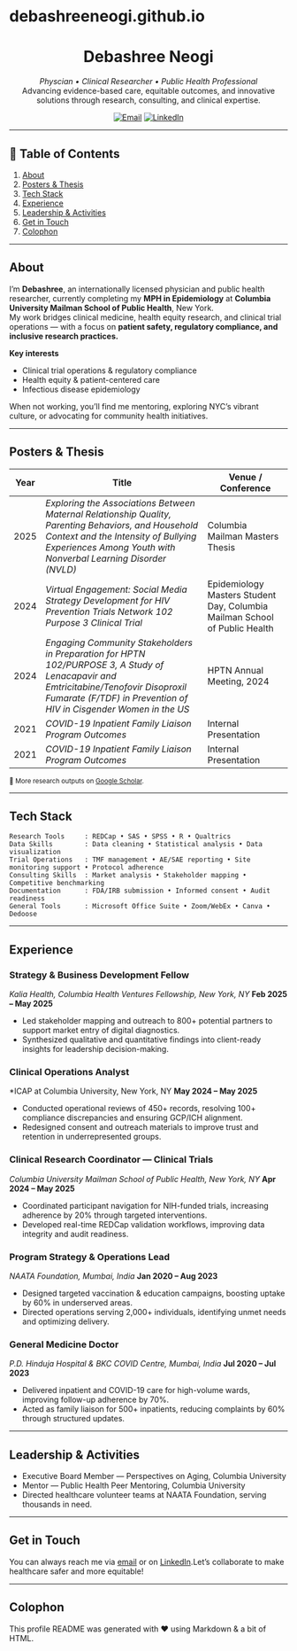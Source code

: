 # debashreeneogi.github.io
<!-- ——— HEADER ——— -->

<h1 align="center">Debashree Neogi</h1>
<p align="center"><em>Physcian • Clinical Researcher • Public Health Professional</em><br>Advancing evidence-based care, equitable outcomes, and innovative solutions through research, consulting, and clinical expertise.</p>

<!-- Social / contact buttons -->

<p align="center">
  <a href="mailto:neogi52@gmail.com"><img src="https://img.shields.io/badge/Email-neogi52@gmail.com-informational?style=flat-square&logo=gmail" alt="Email"></a>
  <a href="https://www.linkedin.com/in/drdebashreeneogi/">
  <img src="https://img.shields.io/badge/LinkedIn-drdebashreeneogi-informational?style=flat-square&logo=linkedin" alt="LinkedIn">
</a>

---

## 📂 Table of Contents

1. [About](#about)
2. [Posters & Thesis](#posters--thesis)
3. [Tech Stack](#tech-stack)
4. [Experience](#experience)
5. [Leadership & Activities](#leadership--activities)
6. [Get in Touch](#get-in-touch)
7. [Colophon](#colophon)

---

## About

I’m **Debashree**, an internationally licensed physician and public health researcher, currently completing my **MPH in Epidemiology** at **Columbia University Mailman School of Public Health**, New York.  
My work bridges clinical medicine, health equity research, and clinical trial operations — with a focus on **patient safety, regulatory compliance, and inclusive research practices.**

**Key interests**

* Clinical trial operations & regulatory compliance
* Health equity & patient-centered care
* Infectious disease epidemiology

When not working, you’ll find me mentoring, exploring NYC’s vibrant culture, or advocating for community health initiatives.

---

## Posters & Thesis

| Year | Title                                                                                                           | Venue / Conference |
| ---- | ----------------------------------------------------------------------------------------------------------------| ------------------- |
| 2025 | *Exploring the Associations Between Maternal Relationship Quality, Parenting Behaviors, and Household Context and the Intensity of Bullying Experiences Among Youth with Nonverbal Learning Disorder (NVLD)* | Columbia Mailman Masters Thesis |
| 2024 | *Virtual Engagement: Social Media Strategy Development for HIV Prevention Trials Network 102 Purpose 3 Clinical Trial* | Epidemiology Masters Student Day, Columbia Mailman School of Public Health |
| 2024 | *Engaging Community Stakeholders in Preparation for HPTN 102/PURPOSE 3, A Study of Lenacapavir and Emtricitabine/Tenofovir Disoproxil Fumarate (F/TDF) in Prevention of HIV in Cisgender Women in the US* | HPTN Annual Meeting, 2024 |
| 2021 | *COVID-19 Inpatient Family Liaison Program Outcomes*                    | Internal Presentation |
| 2021 | *COVID-19 Inpatient Family Liaison Program Outcomes*                    | Internal Presentation |

<sub>📒 More research outputs on <a href="https://scholar.google.com/citations?user=Xm7WY4QAAAAJ">Google Scholar</a>.</sub>

---

## Tech Stack

```text
Research Tools     : REDCap • SAS • SPSS • R • Qualtrics
Data Skills        : Data cleaning • Statistical analysis • Data visualization
Trial Operations   : TMF management • AE/SAE reporting • Site monitoring support • Protocol adherence
Consulting Skills  : Market analysis • Stakeholder mapping • Competitive benchmarking
Documentation      : FDA/IRB submission • Informed consent • Audit readiness
General Tools      : Microsoft Office Suite • Zoom/WebEx • Canva • Dedoose
```

---

## Experience

### Strategy & Business Development Fellow

*Kalia Health, Columbia Health Ventures Fellowship, New York, NY*
**Feb 2025 – May 2025**

* Led stakeholder mapping and outreach to 800+ potential partners to support market entry of digital diagnostics.
* Synthesized qualitative and quantitative findings into client-ready insights for leadership decision-making.

### Clinical Operations Analyst

*ICAP at Columbia University, New York, NY
**May 2024 – May 2025**

* Conducted operational reviews of 450+ records, resolving 100+ compliance discrepancies and ensuring GCP/ICH alignment.
* Redesigned consent and outreach materials to improve trust and retention in underrepresented groups.

### Clinical Research Coordinator — Clinical Trials

*Columbia University Mailman School of Public Health, New York, NY*
**Apr 2024 – May 2025**

* Coordinated participant navigation for NIH-funded trials, increasing adherence by 20% through targeted interventions.
* Developed real-time REDCap validation workflows, improving data integrity and audit readiness.

### Program Strategy & Operations Lead

*NAATA Foundation, Mumbai, India*
**Jan 2020 – Aug 2023**

* Designed targeted vaccination & education campaigns, boosting uptake by 60% in underserved areas.
* Directed operations serving 2,000+ individuals, identifying unmet needs and optimizing delivery.

### General Medicine Doctor

*P.D. Hinduja Hospital & BKC COVID Centre, Mumbai, India*
**Jul 2020 – Jul 2023**

* Delivered inpatient and COVID-19 care for high-volume wards, improving follow-up adherence by 70%.
* Acted as family liaison for 500+ inpatients, reducing complaints by 60% through structured updates.

---

## Leadership & Activities

* Executive Board Member — Perspectives on Aging, Columbia University
* Mentor — Public Health Peer Mentoring, Columbia University
* Directed healthcare volunteer teams at NAATA Foundation, serving thousands in need.

---

## Get in Touch

You can always reach me via [email](mailto:neogi52@gmail.com) or on [LinkedIn](https://www.linkedin.com/in/drdebashreeneogi/).Let’s collaborate to make healthcare safer and more equitable!

---

## Colophon

This profile README was generated with ❤️ using Markdown & a bit of HTML.
